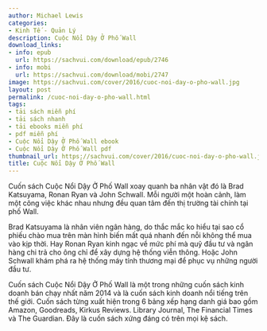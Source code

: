 ```yaml
---
author: Michael Lewis
categories:
- Kinh Tế - Quản Lý
description: Cuộc Nổi Dậy Ở Phố Wall
download_links:
- info: epub
  url: https://sachvui.com/download/epub/2746
- info: mobi
  url: https://sachvui.com/download/mobi/2747
image: https://sachvui.com/cover/2016/cuoc-noi-day-o-pho-wall.jpg
layout: post
permalink: /cuoc-noi-day-o-pho-wall.html
tags:
- tải sách miễn phí
- tải sách nhanh
- tải ebooks miễn phí
- pdf miễn phí
- Cuộc Nổi Dậy Ở Phố Wall ebook
- Cuộc Nổi Dậy Ở Phố Wall pdf
thumbnail_url: https://sachvui.com/cover/2016/cuoc-noi-day-o-pho-wall.jpg
title: Cuộc Nổi Dậy Ở Phố Wall
---
```


 <div class="item-desc text-justify"> <p>Cuốn sách Cuộc Nổi Dậy Ở Phố Wall xoay quanh ba nhân vật đó là Brad Katsuyama, Ronan Ryan và John Schwall. Mỗi người một hoàn cảnh, làm một công việc khác nhau nhưng đều quan tâm đến thị trường tài chính tại phố Wall.</p><p>Brad Katsuyama là nhân viên ngân hàng, do thắc mắc ko hiểu tại sao cổ phiếu chào mua trên màn hình biến mất quá nhanh đến nỗi không thể mua vào kịp thời. Hay Ronan Ryan kinh ngạc về mức phí mà quỹ đầu tư và ngân hàng chi trả cho ông chỉ để xây dựng hệ thống viễn thông. Hoặc John Schwall khám phá ra hệ thống máy tính thương mại để phục vụ những người đầu tư.</p><p>Cuốn sách Cuộc Nổi Dậy Ở Phố Wall là một trong những cuốn sách kinh doanh bán chạy nhất năm 2014 và là cuốn sách kinh doanh nổi tiếng trên thế giới. Cuốn sách từng xuất hiện trong 6 bảng xếp hạng danh giá bao gồm Amazon, Goodreads, Kirkus Reviews. Library Journal, The Financial Times và The Guardian. Đây là cuốn sách xứng đáng có trên mọi kệ sách.</p> </div>